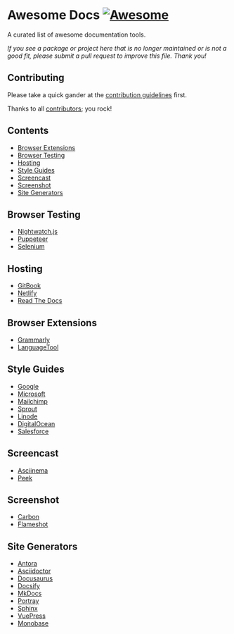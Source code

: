 # Awesome Docs [![Awesome](https://awesome.re/badge-flat2.svg)](https://awesome.re)

A curated list of awesome documentation tools.

*If you see a package or project here that is no longer maintained or is not a good fit, please submit a pull request to improve this file.
Thank you!*

## Contributing

Please take a quick gander at the [contribution guidelines](https://github.com/testthedocs/awesome-docs/blob/master/CONTRIBUTING.md) first.

Thanks to all [contributors](https://github.com/testthedocs/awesome-docs/graphs/contributors); you rock!

## Contents

- [Browser Extensions](#browser-extensions)
- [Browser Testing](#browser-testing)
- [Hosting](#hosting)
- [Style Guides](#style-guides)
- [Screencast](#screencast)
- [Screenshot](#screenshot)
- [Site Generators](#site-generators)

## Browser Testing

- [Nightwatch.js](https://nightwatchjs.org/)
- [Puppeteer](https://github.com/GoogleChrome/puppeteer)
- [Selenium](https://www.seleniumhq.org/)

## Hosting

- [GitBook](https://www.gitbook.com/)
- [Netlify](https://www.netlify.com/)
- [Read The Docs](https://readthedocs.org/)

## Browser Extensions

- [Grammarly](https://www.grammarly.com/)
- [LanguageTool](https://languagetool.org/)

## Style Guides

- [Google](https://developers.google.com/style/)
- [Microsoft](https://docs.microsoft.com/en-us/style-guide/welcome/)
- [Mailchimp](https://styleguide.mailchimp.com/)
- [Sprout](https://sproutsocial.com/seeds/writing/)
- [Linode](https://www.linode.com/docs/linode-writers-formatting-guide/)
- [DigitalOcean](https://www.digitalocean.com/community/tutorials/digitalocean-s-technical-writing-guidelines)
- [Salesforce](https://developer.salesforce.com/docs/atlas.en-us.salesforce_pubs_style_guide.meta/salesforce_pubs_style_guide/overview.htm)

## Screencast

- [Asciinema](https://asciinema.org/)
- [Peek](https://github.com/phw/peek)

## Screenshot

- [Carbon](https://carbon.now.sh)
- [Flameshot](https://github.com/lupoDharkael/flameshot)

## Site Generators

- [Antora](https://antora.org/)
- [Asciidoctor](https://asciidoctor.org/)
- [Docusaurus](https://docusaurus.io/)
- [Docsify](https://docsify.js.org/)
- [MkDocs](https://www.mkdocs.org/)
- [Portray](https://github.com/timothycrosley/portray)
- [Sphinx](https://www.sphinx-doc.org/en/master/)
- [VuePress](https://vuepress.vuejs.org/)
- [Monobase](https://github.com/framer/monobase)
